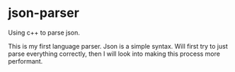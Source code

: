 # json-parser


Using c++ to parse json.

This is my first language parser. Json is a simple syntax. Will first try to just parse everything correctly, then I will look into making this process more performant.